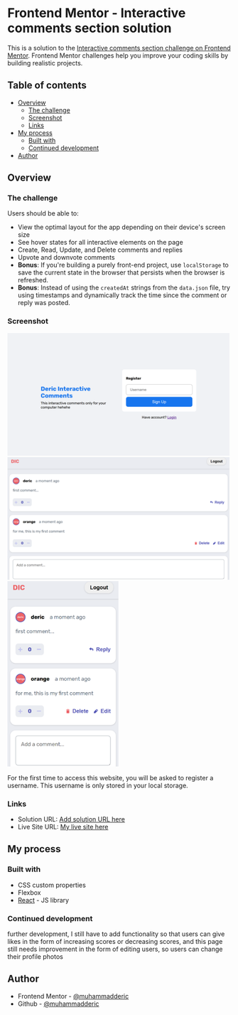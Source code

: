 # Frontend Mentor - Interactive comments section solution

This is a solution to the [Interactive comments section challenge on Frontend Mentor](https://www.frontendmentor.io/challenges/interactive-comments-section-iG1RugEG9). Frontend Mentor challenges help you improve your coding skills by building realistic projects. 

## Table of contents

- [Overview](#overview)
  - [The challenge](#the-challenge)
  - [Screenshot](#screenshot)
  - [Links](#links)
- [My process](#my-process)
  - [Built with](#built-with)
  - [Continued development](#continued-development)
- [Author](#author)

## Overview

### The challenge

Users should be able to:

- View the optimal layout for the app depending on their device's screen size
- See hover states for all interactive elements on the page
- Create, Read, Update, and Delete comments and replies
- Upvote and downvote comments
- **Bonus**: If you're building a purely front-end project, use `localStorage` to save the current state in the browser that persists when the browser is refreshed.
- **Bonus**: Instead of using the `createdAt` strings from the `data.json` file, try using timestamps and dynamically track the time since the comment or reply was posted.

### Screenshot

<img src="./public/images/register-page.png" width="500">
<img src="./public/images/desktop.png" width="500">
<img src="./public/images/mobile.png" width="250">

For the first time to access this website, you will be asked to register a username. This username is only stored in your local storage.

### Links

- Solution URL: [Add solution URL here](https://your-solution-url.com)
- Live Site URL: [My live site here](https://interactive-comments-bymde.netlify.app/)

## My process

### Built with

- CSS custom properties
- Flexbox
- [React](https://reactjs.org/) - JS library

### Continued development

further development, I still have to add functionality so that users can give likes in the form of increasing scores or decreasing scores, and this page still needs improvement in the form of editing users, so users can change their profile photos

## Author

- Frontend Mentor - [@muhammadderic](https://www.frontendmentor.io/profile/muhammadderic)
- Github - [@muhammadderic](https://github.com/muhammadderic)
